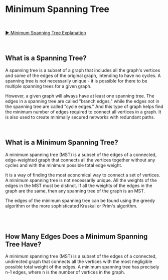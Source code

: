 # Minimum Spanning Tree


<br>

[▶ Minimum Spanning Tree Explanation](https://www.youtube.com/watch?v=ZSPjZuZWCME&list=PLgUwDviBIf0rGEWe64KWas0Nryn7SCRWw&index=24)

<br>

## What is a Spanning Tree?

A spanning tree is a subset of a graph that includes all the graph's vertices and some of the edges of the original graph, intending to have no cycles. A spanning tree is not necessarily unique - it is possible for there to be multiple spanning trees for a given graph.  

 However, a given graph will always have at least one spanning tree. The edges in a spanning tree are called "branch edges," while the edges not in the spanning tree are called "cycle edges." And this type of graph helps find the minimum number of edges required to connect all vertices in a graph. It is also used to create minimally secured networks with redundant paths.  

<br>

## What is a Minimum Spanning Tree? 

A minimum spanning tree (MST) is a subset of the edges of a connected, edge-weighted graph that connects all the vertices together without any cycles and with the minimum possible total edge weight.  

It is a way of finding the most economical way to connect a set of vertices. A minimum spanning tree is not necessarily unique. All the weights of the edges in the MST must be distinct. If all the weights of the edges in the graph are the same, then any spanning tree of the graph is an MST.  

The edges of the minimum spanning tree can be found using the greedy algorithm or the more sophisticated Kruskal or Prim's algorithm.  

<br>
<br>

## How Many Edges Does a Minimum Spanning Tree Have?

A minimum spanning tree (MST) is a subset of the edges of a connected, undirected graph that connects all the vertices with the most negligible possible total weight of the edges. A minimum spanning tree has precisely n-1 edges, where n is the number of vertices in the graph.   

